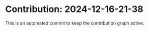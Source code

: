 # Contribution: 2024-12-16-21-38
This is an automated commit to keep the contribution graph active.
